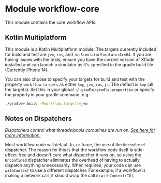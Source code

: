 # Module workflow-core

This module contains the core workflow APIs.

## Kotlin Multiplatform

This module is a Kotlin Multiplatform module. The targets currently included for build and test
are `jvm`, `ios`, and `iosSimulatorSimulatorArm64`. If you are having issues with the tests,
ensure you have the correct version of XCode installed and can launch a simulator as it's specified
in the gradle build file (Currently iPhone 14).

You can also choose to specify your targets for build and test with the property `workflow.targets`
as either `kmp`, `jvm`, `ios`, `js`. The default is `kmp` (all the targets). Set this in your
global `~/.gradle/gradle.properties` or specify the property in your gradle command, e.g.:

```bash
./gradlew build -Pworkflow.targets=jvm
```

## Notes on Dispatchers

_Dispatchers control what threads/pools coroutines are run on. [See here for more information.][1]_

Most workflow code will default to, or force, the use of the `Unconfined` dispatcher. The reason for
this is that the workflow code itself is side-effect-free and doesn't care what dispatcher it runs
on, so using the `Unconfined` dispatcher eliminates the overhead of having to actually dispatch
anything unnecessarily. When required, your code can use `withContext` to use a different
dispatcher. For example, if a workflow is making a network call, it should wrap the call in
`withContext(IO)`.

 [1]: https://kotlinlang.org/docs/reference/coroutines/coroutine-context-and-dispatchers.html
